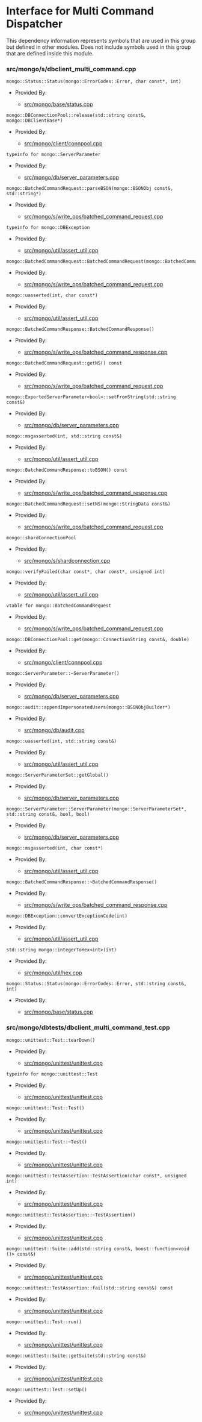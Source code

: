 
# Interface for Multi Command Dispatcher
This dependency information represents symbols that are used in this group but defined in other modules.  Does not include symbols used in this group that are defined inside this module.

### src/mongo/s/dbclient\_multi\_command.cpp

<div></div>

    mongo::Status::Status(mongo::ErrorCodes::Error, char const*, int)

- Provided By:

    - [src/mongo/base/status.cpp](../../../../utilities/base\_utilites)

<div></div>

    mongo::DBConnectionPool::release(std::string const&, mongo::DBClientBase*)

- Provided By:

    - [src/mongo/client/connpool.cpp](../../../../network/cpp\_client\_driver)

<div></div>

    typeinfo for mongo::ServerParameter

- Provided By:

    - [src/mongo/db/server\_parameters.cpp](../../../../process\_management/startup\_initialization)

<div></div>

    mongo::BatchedCommandRequest::parseBSON(mongo::BSONObj const&, std::string*)

- Provided By:

    - [src/mongo/s/write\_ops/batched\_command\_request.cpp](../../../../network/write\_command\_schema)

<div></div>

    typeinfo for mongo::DBException

- Provided By:

    - [src/mongo/util/assert\_util.cpp](../../../../utilities/utilities)

<div></div>

    mongo::BatchedCommandRequest::BatchedCommandRequest(mongo::BatchedCommandRequest::BatchType)

- Provided By:

    - [src/mongo/s/write\_ops/batched\_command\_request.cpp](../../../../network/write\_command\_schema)

<div></div>

    mongo::uasserted(int, char const*)

- Provided By:

    - [src/mongo/util/assert\_util.cpp](../../../../utilities/utilities)

<div></div>

    mongo::BatchedCommandResponse::BatchedCommandResponse()

- Provided By:

    - [src/mongo/s/write\_ops/batched\_command\_response.cpp](../../../../network/write\_command\_schema)

<div></div>

    mongo::BatchedCommandRequest::getNS() const

- Provided By:

    - [src/mongo/s/write\_ops/batched\_command\_request.cpp](../../../../network/write\_command\_schema)

<div></div>

    mongo::ExportedServerParameter<bool>::setFromString(std::string const&)

- Provided By:

    - [src/mongo/db/server\_parameters.cpp](../../../../process\_management/startup\_initialization)

<div></div>

    mongo::msgasserted(int, std::string const&)

- Provided By:

    - [src/mongo/util/assert\_util.cpp](../../../../utilities/utilities)

<div></div>

    mongo::BatchedCommandResponse::toBSON() const

- Provided By:

    - [src/mongo/s/write\_ops/batched\_command\_response.cpp](../../../../network/write\_command\_schema)

<div></div>

    mongo::BatchedCommandRequest::setNS(mongo::StringData const&)

- Provided By:

    - [src/mongo/s/write\_ops/batched\_command\_request.cpp](../../../../network/write\_command\_schema)

<div></div>

    mongo::shardConnectionPool

- Provided By:

    - [src/mongo/s/shardconnection.cpp](../../../../sharding/shard\_abstraction)

<div></div>

    mongo::verifyFailed(char const*, char const*, unsigned int)

- Provided By:

    - [src/mongo/util/assert\_util.cpp](../../../../utilities/utilities)

<div></div>

    vtable for mongo::BatchedCommandRequest

- Provided By:

    - [src/mongo/s/write\_ops/batched\_command\_request.cpp](../../../../network/write\_command\_schema)

<div></div>

    mongo::DBConnectionPool::get(mongo::ConnectionString const&, double)

- Provided By:

    - [src/mongo/client/connpool.cpp](../../../../network/cpp\_client\_driver)

<div></div>

    mongo::ServerParameter::~ServerParameter()

- Provided By:

    - [src/mongo/db/server\_parameters.cpp](../../../../process\_management/startup\_initialization)

<div></div>

    mongo::audit::appendImpersonatedUsers(mongo::BSONObjBuilder*)

- Provided By:

    - [src/mongo/db/audit.cpp](../../../../security/auditing)

<div></div>

    mongo::uasserted(int, std::string const&)

- Provided By:

    - [src/mongo/util/assert\_util.cpp](../../../../utilities/utilities)

<div></div>

    mongo::ServerParameterSet::getGlobal()

- Provided By:

    - [src/mongo/db/server\_parameters.cpp](../../../../process\_management/startup\_initialization)

<div></div>

    mongo::ServerParameter::ServerParameter(mongo::ServerParameterSet*, std::string const&, bool, bool)

- Provided By:

    - [src/mongo/db/server\_parameters.cpp](../../../../process\_management/startup\_initialization)

<div></div>

    mongo::msgasserted(int, char const*)

- Provided By:

    - [src/mongo/util/assert\_util.cpp](../../../../utilities/utilities)

<div></div>

    mongo::BatchedCommandResponse::~BatchedCommandResponse()

- Provided By:

    - [src/mongo/s/write\_ops/batched\_command\_response.cpp](../../../../network/write\_command\_schema)

<div></div>

    mongo::DBException::convertExceptionCode(int)

- Provided By:

    - [src/mongo/util/assert\_util.cpp](../../../../utilities/utilities)

<div></div>

    std::string mongo::integerToHex<int>(int)

- Provided By:

    - [src/mongo/util/hex.cpp](../../../../utilities/utilities)

<div></div>

    mongo::Status::Status(mongo::ErrorCodes::Error, std::string const&, int)

- Provided By:

    - [src/mongo/base/status.cpp](../../../../utilities/base\_utilites)

### src/mongo/dbtests/dbclient\_multi\_command\_test.cpp

<div></div>

    mongo::unittest::Test::tearDown()

- Provided By:

    - [src/mongo/unittest/unittest.cpp](../../../../tests/unit\_tests)

<div></div>

    typeinfo for mongo::unittest::Test

- Provided By:

    - [src/mongo/unittest/unittest.cpp](../../../../tests/unit\_tests)

<div></div>

    mongo::unittest::Test::Test()

- Provided By:

    - [src/mongo/unittest/unittest.cpp](../../../../tests/unit\_tests)

<div></div>

    mongo::unittest::Test::~Test()

- Provided By:

    - [src/mongo/unittest/unittest.cpp](../../../../tests/unit\_tests)

<div></div>

    mongo::unittest::TestAssertion::TestAssertion(char const*, unsigned int)

- Provided By:

    - [src/mongo/unittest/unittest.cpp](../../../../tests/unit\_tests)

<div></div>

    mongo::unittest::TestAssertion::~TestAssertion()

- Provided By:

    - [src/mongo/unittest/unittest.cpp](../../../../tests/unit\_tests)

<div></div>

    mongo::unittest::Suite::add(std::string const&, boost::function<void ()> const&)

- Provided By:

    - [src/mongo/unittest/unittest.cpp](../../../../tests/unit\_tests)

<div></div>

    mongo::unittest::TestAssertion::fail(std::string const&) const

- Provided By:

    - [src/mongo/unittest/unittest.cpp](../../../../tests/unit\_tests)

<div></div>

    mongo::unittest::Test::run()

- Provided By:

    - [src/mongo/unittest/unittest.cpp](../../../../tests/unit\_tests)

<div></div>

    mongo::unittest::Suite::getSuite(std::string const&)

- Provided By:

    - [src/mongo/unittest/unittest.cpp](../../../../tests/unit\_tests)

<div></div>

    mongo::unittest::Test::setUp()

- Provided By:

    - [src/mongo/unittest/unittest.cpp](../../../../tests/unit\_tests)
